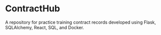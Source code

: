 # ContractHub
A repository for practice training contract records developed using Flask, SQLAlchemy, React, SQL, and Docker.
